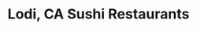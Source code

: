 ---
layout: city
title: Lodi, CA Sushi Restaurants
permalink: /california/lodi/
stateAbbr: CA
stateName: California
cityName: Lodi
---